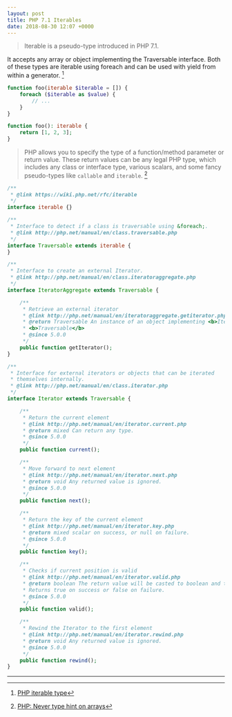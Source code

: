 ```yaml
---
layout: post
title: PHP 7.1 Iterables
date: 2018-08-30 12:07 +0000
---
```


> Iterable is a pseudo-type introduced in PHP 7.1. 

It accepts any array or object implementing the Traversable interface. Both of these types are iterable using foreach and can be used with yield from within a generator. [^1]

[^1]: [PHP iterable type](http://php.net/manual/en/language.types.iterable.php)


```php
function foo(iterable $iterable = []) {
    foreach ($iterable as $value) {
        // ...
    } 
}
```

```php
function foo(): iterable {
    return [1, 2, 3];
}
```


> PHP allows you to specify the type of a function/method parameter or return value. These return values can be any legal PHP type, which includes any class or interface type, various scalars, and some fancy pseudo-types like `callable` and `iterable`. [^2]

[^2]: [PHP: Never type hint on arrays](https://steemit.com/php/@crell/php-never-type-hint-on-arrays)




```php
/**
 * @link https://wiki.php.net/rfc/iterable
 */
interface iterable {}
```


```php
/**
 * Interface to detect if a class is traversable using &foreach;.
 * @link http://php.net/manual/en/class.traversable.php
 */
interface Traversable extends iterable {
}
```

```php
/**
 * Interface to create an external Iterator.
 * @link http://php.net/manual/en/class.iteratoraggregate.php
 */
interface IteratorAggregate extends Traversable {

    /**
     * Retrieve an external iterator
     * @link http://php.net/manual/en/iteratoraggregate.getiterator.php
     * @return Traversable An instance of an object implementing <b>Iterator</b> or
     * <b>Traversable</b>
     * @since 5.0.0
     */
    public function getIterator();
}
```

```php
/**
 * Interface for external iterators or objects that can be iterated
 * themselves internally.
 * @link http://php.net/manual/en/class.iterator.php
 */
interface Iterator extends Traversable {

    /**
     * Return the current element
     * @link http://php.net/manual/en/iterator.current.php
     * @return mixed Can return any type.
     * @since 5.0.0
     */
    public function current();

    /**
     * Move forward to next element
     * @link http://php.net/manual/en/iterator.next.php
     * @return void Any returned value is ignored.
     * @since 5.0.0
     */
    public function next();

    /**
     * Return the key of the current element
     * @link http://php.net/manual/en/iterator.key.php
     * @return mixed scalar on success, or null on failure.
     * @since 5.0.0
     */
    public function key();

    /**
     * Checks if current position is valid
     * @link http://php.net/manual/en/iterator.valid.php
     * @return boolean The return value will be casted to boolean and then evaluated.
     * Returns true on success or false on failure.
     * @since 5.0.0
     */
    public function valid();

    /**
     * Rewind the Iterator to the first element
     * @link http://php.net/manual/en/iterator.rewind.php
     * @return void Any returned value is ignored.
     * @since 5.0.0
     */
    public function rewind();
}
```

---